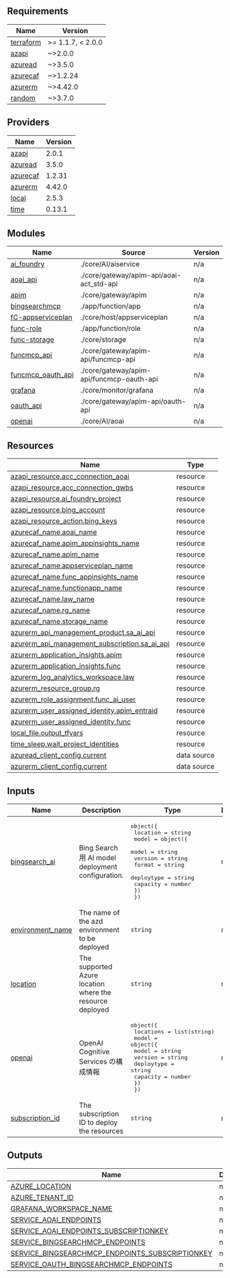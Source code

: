 <!-- BEGIN_TF_DOCS -->
## Requirements

| Name | Version |
|------|---------|
| <a name="requirement_terraform"></a> [terraform](#requirement\_terraform) | >= 1.1.7, < 2.0.0 |
| <a name="requirement_azapi"></a> [azapi](#requirement\_azapi) | ~>2.0.0 |
| <a name="requirement_azuread"></a> [azuread](#requirement\_azuread) | ~>3.5.0 |
| <a name="requirement_azurecaf"></a> [azurecaf](#requirement\_azurecaf) | ~>1.2.24 |
| <a name="requirement_azurerm"></a> [azurerm](#requirement\_azurerm) | ~>4.42.0 |
| <a name="requirement_random"></a> [random](#requirement\_random) | ~>3.7.0 |

## Providers

| Name | Version |
|------|---------|
| <a name="provider_azapi"></a> [azapi](#provider\_azapi) | 2.0.1 |
| <a name="provider_azuread"></a> [azuread](#provider\_azuread) | 3.5.0 |
| <a name="provider_azurecaf"></a> [azurecaf](#provider\_azurecaf) | 1.2.31 |
| <a name="provider_azurerm"></a> [azurerm](#provider\_azurerm) | 4.42.0 |
| <a name="provider_local"></a> [local](#provider\_local) | 2.5.3 |
| <a name="provider_time"></a> [time](#provider\_time) | 0.13.1 |

## Modules

| Name | Source | Version |
|------|--------|---------|
| <a name="module_ai_foundry"></a> [ai\_foundry](#module\_ai\_foundry) | ./core/AI/aiservice | n/a |
| <a name="module_aoai_api"></a> [aoai\_api](#module\_aoai\_api) | ./core/gateway/apim-api/aoai-act_std-api | n/a |
| <a name="module_apim"></a> [apim](#module\_apim) | ./core/gateway/apim | n/a |
| <a name="module_bingsearchmcp"></a> [bingsearchmcp](#module\_bingsearchmcp) | ./app/function/app | n/a |
| <a name="module_fC-appserviceplan"></a> [fC-appserviceplan](#module\_fC-appserviceplan) | ./core/host/appserviceplan | n/a |
| <a name="module_func-role"></a> [func-role](#module\_func-role) | ./app/function/role | n/a |
| <a name="module_func-storage"></a> [func-storage](#module\_func-storage) | ./core/storage | n/a |
| <a name="module_funcmcp_api"></a> [funcmcp\_api](#module\_funcmcp\_api) | ./core/gateway/apim-api/funcmcp-api | n/a |
| <a name="module_funcmcp_oauth_api"></a> [funcmcp\_oauth\_api](#module\_funcmcp\_oauth\_api) | ./core/gateway/apim-api/funcmcp-oauth-api | n/a |
| <a name="module_grafana"></a> [grafana](#module\_grafana) | ./core/monitor/grafana | n/a |
| <a name="module_oauth_api"></a> [oauth\_api](#module\_oauth\_api) | ./core/gateway/apim-api/oauth-api | n/a |
| <a name="module_openai"></a> [openai](#module\_openai) | ./core/AI/aoai | n/a |

## Resources

| Name | Type |
|------|------|
| [azapi_resource.acc_connection_aoai](https://registry.terraform.io/providers/Azure/azapi/latest/docs/resources/resource) | resource |
| [azapi_resource.acc_connection_gwbs](https://registry.terraform.io/providers/Azure/azapi/latest/docs/resources/resource) | resource |
| [azapi_resource.ai_foundry_project](https://registry.terraform.io/providers/Azure/azapi/latest/docs/resources/resource) | resource |
| [azapi_resource.bing_account](https://registry.terraform.io/providers/Azure/azapi/latest/docs/resources/resource) | resource |
| [azapi_resource_action.bing_keys](https://registry.terraform.io/providers/Azure/azapi/latest/docs/resources/resource_action) | resource |
| [azurecaf_name.aoai_name](https://registry.terraform.io/providers/aztfmod/azurecaf/latest/docs/resources/name) | resource |
| [azurecaf_name.apim_appinsights_name](https://registry.terraform.io/providers/aztfmod/azurecaf/latest/docs/resources/name) | resource |
| [azurecaf_name.apim_name](https://registry.terraform.io/providers/aztfmod/azurecaf/latest/docs/resources/name) | resource |
| [azurecaf_name.appserviceplan_name](https://registry.terraform.io/providers/aztfmod/azurecaf/latest/docs/resources/name) | resource |
| [azurecaf_name.func_appinsights_name](https://registry.terraform.io/providers/aztfmod/azurecaf/latest/docs/resources/name) | resource |
| [azurecaf_name.functionapp_name](https://registry.terraform.io/providers/aztfmod/azurecaf/latest/docs/resources/name) | resource |
| [azurecaf_name.law_name](https://registry.terraform.io/providers/aztfmod/azurecaf/latest/docs/resources/name) | resource |
| [azurecaf_name.rg_name](https://registry.terraform.io/providers/aztfmod/azurecaf/latest/docs/resources/name) | resource |
| [azurecaf_name.storage_name](https://registry.terraform.io/providers/aztfmod/azurecaf/latest/docs/resources/name) | resource |
| [azurerm_api_management_product.sa_ai_api](https://registry.terraform.io/providers/hashicorp/azurerm/latest/docs/resources/api_management_product) | resource |
| [azurerm_api_management_subscription.sa_ai_api](https://registry.terraform.io/providers/hashicorp/azurerm/latest/docs/resources/api_management_subscription) | resource |
| [azurerm_application_insights.apim](https://registry.terraform.io/providers/hashicorp/azurerm/latest/docs/resources/application_insights) | resource |
| [azurerm_application_insights.func](https://registry.terraform.io/providers/hashicorp/azurerm/latest/docs/resources/application_insights) | resource |
| [azurerm_log_analytics_workspace.law](https://registry.terraform.io/providers/hashicorp/azurerm/latest/docs/resources/log_analytics_workspace) | resource |
| [azurerm_resource_group.rg](https://registry.terraform.io/providers/hashicorp/azurerm/latest/docs/resources/resource_group) | resource |
| [azurerm_role_assignment.func_ai_user](https://registry.terraform.io/providers/hashicorp/azurerm/latest/docs/resources/role_assignment) | resource |
| [azurerm_user_assigned_identity.apim_entraid](https://registry.terraform.io/providers/hashicorp/azurerm/latest/docs/resources/user_assigned_identity) | resource |
| [azurerm_user_assigned_identity.func](https://registry.terraform.io/providers/hashicorp/azurerm/latest/docs/resources/user_assigned_identity) | resource |
| [local_file.output_tfvars](https://registry.terraform.io/providers/hashicorp/local/latest/docs/resources/file) | resource |
| [time_sleep.wait_project_identities](https://registry.terraform.io/providers/hashicorp/time/latest/docs/resources/sleep) | resource |
| [azuread_client_config.current](https://registry.terraform.io/providers/hashicorp/azuread/latest/docs/data-sources/client_config) | data source |
| [azurerm_client_config.current](https://registry.terraform.io/providers/hashicorp/azurerm/latest/docs/data-sources/client_config) | data source |

## Inputs

| Name | Description | Type | Default | Required |
|------|-------------|------|---------|:--------:|
| <a name="input_bingsearch_ai"></a> [bingsearch\_ai](#input\_bingsearch\_ai) | Bing Search 用 AI model deployment configuration. | <pre>object({<br/>    location = string<br/>    model = object({<br/>      model      = string<br/>      version    = string<br/>      format     = string<br/>      deploytype = string<br/>      capacity   = number<br/>    })<br/>  })</pre> | n/a | yes |
| <a name="input_environment_name"></a> [environment\_name](#input\_environment\_name) | The name of the azd environment to be deployed | `string` | n/a | yes |
| <a name="input_location"></a> [location](#input\_location) | The supported Azure location where the resource deployed | `string` | n/a | yes |
| <a name="input_openai"></a> [openai](#input\_openai) | OpenAI Cognitive Services の構成情報 | <pre>object({<br/>    locations = list(string)<br/>    model = object({<br/>      model      = string<br/>      version    = string<br/>      deploytype = string<br/>      capacity   = number<br/>    })<br/>  })</pre> | n/a | yes |
| <a name="input_subscription_id"></a> [subscription\_id](#input\_subscription\_id) | The subscription ID to deploy the resources | `string` | n/a | yes |

## Outputs

| Name | Description |
|------|-------------|
| <a name="output_AZURE_LOCATION"></a> [AZURE\_LOCATION](#output\_AZURE\_LOCATION) | n/a |
| <a name="output_AZURE_TENANT_ID"></a> [AZURE\_TENANT\_ID](#output\_AZURE\_TENANT\_ID) | n/a |
| <a name="output_GRAFANA_WORKSPACE_NAME"></a> [GRAFANA\_WORKSPACE\_NAME](#output\_GRAFANA\_WORKSPACE\_NAME) | n/a |
| <a name="output_SERVICE_AOAI_ENDPOINTS"></a> [SERVICE\_AOAI\_ENDPOINTS](#output\_SERVICE\_AOAI\_ENDPOINTS) | n/a |
| <a name="output_SERVICE_AOAI_ENDPOINTS_SUBSCRIPTIONKEY"></a> [SERVICE\_AOAI\_ENDPOINTS\_SUBSCRIPTIONKEY](#output\_SERVICE\_AOAI\_ENDPOINTS\_SUBSCRIPTIONKEY) | n/a |
| <a name="output_SERVICE_BINGSEARCHMCP_ENDPOINTS"></a> [SERVICE\_BINGSEARCHMCP\_ENDPOINTS](#output\_SERVICE\_BINGSEARCHMCP\_ENDPOINTS) | n/a |
| <a name="output_SERVICE_BINGSEARCHMCP_ENDPOINTS_SUBSCRIPTIONKEY"></a> [SERVICE\_BINGSEARCHMCP\_ENDPOINTS\_SUBSCRIPTIONKEY](#output\_SERVICE\_BINGSEARCHMCP\_ENDPOINTS\_SUBSCRIPTIONKEY) | n/a |
| <a name="output_SERVICE_OAUTH_BINGSEARCHMCP_ENDPOINTS"></a> [SERVICE\_OAUTH\_BINGSEARCHMCP\_ENDPOINTS](#output\_SERVICE\_OAUTH\_BINGSEARCHMCP\_ENDPOINTS) | n/a |
<!-- END_TF_DOCS -->
